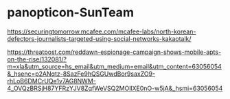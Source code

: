 # panopticon-SunTeam

https://securingtomorrow.mcafee.com/mcafee-labs/north-korean-defectors-journalists-targeted-using-social-networks-kakaotalk/

https://threatpost.com/reddawn-espionage-campaign-shows-mobile-apts-on-the-rise/132081/?m=xla&utm_source=hs_email&utm_medium=email&utm_content=63056054&_hsenc=p2ANqtz-8SazFe9hQSGUwdBor9saxZO9-rhLoB6DMCrUQe1v7AG8NWM-4_OVQzBRSjH87YFRzYJV8ZqfWeVSQ2MOllXE0nO-w5jA&_hsmi=63056054
